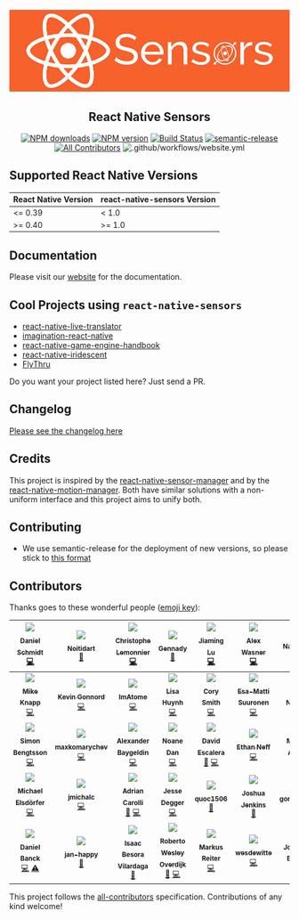 <p align="center">
  <a href="https://react-native-sensors.github.io/">
    <img width="600px" src="https://github.com/react-native-sensors/logo/blob/master/rn_sensors_banner_900.png?raw=true"><br/>
  </a>

  <h2 align="center">React Native Sensors</h2>
</p>

<p align="center">
    <a href="https://www.npmjs.com/package/react-native-sensors"><img src="https://img.shields.io/npm/dm/react-native-sensors.svg?style=flat-square" alt="NPM downloads"></a>
  <a href="https://www.npmjs.com/package/react-native-sensors"><img src="https://img.shields.io/npm/v/react-native-sensors.svg?style=flat-square" alt="NPM version"></a>
  <a href="https://travis-ci.org/react-native-sensors/react-native-sensors"><img src="https://travis-ci.org/react-native-sensors/react-native-sensors.svg?branch=master" alt="Build Status"></a> <a href="https://github.com/semantic-release/semantic-release"><img src="https://img.shields.io/badge/%20%20%F0%9F%93%A6%F0%9F%9A%80-semantic--release-e10079.svg" alt="semantic-release"></a> <a href="#contributors"><img src="https://img.shields.io/badge/all_contributors-29-orange.svg?style=flat-square" alt="All Contributors"></a>
  <img src="https://github.com/react-native-sensors/react-native-sensors/workflows/.github/workflows/website.yml/badge.svg" alt=".github/workflows/website.yml" />
</p>

## Supported React Native Versions

| React Native Version | react-native-sensors Version |
| -------------------- | ---------------------------- |
| <= 0.39              | < 1.0                        |
| >= 0.40              | >= 1.0                       |

## Documentation

Please visit our [website](https://react-native-sensors.github.io/) for the documentation.

## Cool Projects using `react-native-sensors`

* [react-native-live-translator](https://github.com/agrcrobles/react-native-live-translator)
* [imagination-react-native](https://github.com/Matzielab/imagination-react-native)
* [react-native-game-engine-handbook](https://github.com/bberak/react-native-game-engine-handbook)
* [react-native-iridescent](https://github.com/elevenfooteleven/react-native-iridescent)
* [FlyThru](https://github.com/Noitidart/FlyThru)

Do you want your project listed here? Just send a PR.

## Changelog

[Please see the changelog here](docs/Changelog.md)

## Credits

This project is inspired by the [react-native-sensor-manager](https://github.com/kprimice/react-native-sensor-manager) and by the [react-native-motion-manager](https://github.com/pwmckenna/react-native-motion-manager). Both have similar solutions with a non-uniform interface and this project aims to unify both.

## Contributing

* We use semantic-release for the deployment of new versions, so please stick to [this format](https://github.com/semantic-release/semantic-release#commit-message-format)

## Contributors

Thanks goes to these wonderful people ([emoji key](https://github.com/kentcdodds/all-contributors#emoji-key)):

<!-- ALL-CONTRIBUTORS-LIST:START - Do not remove or modify this section -->

<!-- prettier-ignore -->
| [<img src="https://avatars2.githubusercontent.com/u/1337046?v=4" width="100px;"/><br /><sub><b>Daniel Schmidt</b></sub>](http://danielmschmidt.de/)<br />[💻](https://github.com/react-native-sensors/react-native-sensors/commits?author=DanielMSchmidt "Code") | [<img src="https://avatars0.githubusercontent.com/u/6372489?v=4" width="100px;"/><br /><sub><b>Noitidart</b></sub>](http://noitidart.github.io/)<br />[📖](https://github.com/react-native-sensors/react-native-sensors/commits?author=Noitidart "Documentation") | [<img src="https://avatars2.githubusercontent.com/u/6213682?v=4" width="100px;"/><br /><sub><b>Christophe Lemonnier</b></sub>](https://github.com/tontonrally)<br />[💻](https://github.com/react-native-sensors/react-native-sensors/commits?author=tontonrally "Code") | [<img src="https://avatars2.githubusercontent.com/u/12188900?v=4" width="100px;"/><br /><sub><b>Gennady</b></sub>](http://belogortsev.ru/)<br />[📖](https://github.com/react-native-sensors/react-native-sensors/commits?author=Greeny7 "Documentation") | [<img src="https://avatars2.githubusercontent.com/u/1251301?v=4" width="100px;"/><br /><sub><b>Jiaming Lu</b></sub>](https://github.com/jiaminglu)<br />[💻](https://github.com/react-native-sensors/react-native-sensors/commits?author=jiaminglu "Code") | [<img src="https://avatars1.githubusercontent.com/u/4612947?v=4" width="100px;"/><br /><sub><b>Alex Wasner</b></sub>](https://github.com/alexwasner)<br />[💻](https://github.com/react-native-sensors/react-native-sensors/commits?author=alexwasner "Code") | [<img src="https://avatars1.githubusercontent.com/u/9479593?v=4" width="100px;"/><br /><sub><b>Nam Đàm</b></sub>](https://github.com/namqdam)<br />[💻](https://github.com/react-native-sensors/react-native-sensors/commits?author=namqdam "Code") |
| :---: | :---: | :---: | :---: | :---: | :---: | :---: |
| [<img src="https://avatars1.githubusercontent.com/u/103593?v=4" width="100px;"/><br /><sub><b>Mike Knapp</b></sub>](http://www.twitter.com/mikeee)<br />[💻](https://github.com/react-native-sensors/react-native-sensors/commits?author=mikeknapp "Code") | [<img src="https://avatars1.githubusercontent.com/u/10956848?v=4" width="100px;"/><br /><sub><b>Kevin Gonnord</b></sub>](https://github.com/Lleios)<br />[💻](https://github.com/react-native-sensors/react-native-sensors/commits?author=Lleios "Code") | [<img src="https://avatars3.githubusercontent.com/u/7541319?v=4" width="100px;"/><br /><sub><b>ImAtome</b></sub>](https://github.com/ImAtome)<br />[💻](https://github.com/react-native-sensors/react-native-sensors/commits?author=ImAtome "Code") | [<img src="https://avatars0.githubusercontent.com/u/3603130?v=4" width="100px;"/><br /><sub><b>Lisa Huynh</b></sub>](https://github.com/lisamai)<br />[💻](https://github.com/react-native-sensors/react-native-sensors/commits?author=lisamai "Code") | [<img src="https://avatars0.githubusercontent.com/u/7315?v=4" width="100px;"/><br /><sub><b>Cory Smith</b></sub>](http://bullish.io)<br />[💻](https://github.com/react-native-sensors/react-native-sensors/commits?author=corymsmith "Code") | [<img src="https://avatars3.githubusercontent.com/u/225712?v=4" width="100px;"/><br /><sub><b>Esa-Matti Suuronen</b></sub>](https://medium.com/@esamatti)<br />[💻](https://github.com/react-native-sensors/react-native-sensors/commits?author=epeli "Code") | [<img src="https://avatars1.githubusercontent.com/u/19377299?v=4" width="100px;"/><br /><sub><b>Viet Nguyen</b></sub>](https://openbeta.io)<br />[💻](https://github.com/react-native-sensors/react-native-sensors/commits?author=vietnugent "Code") |
| [<img src="https://avatars3.githubusercontent.com/u/3586691?v=4" width="100px;"/><br /><sub><b>Simon Bengtsson</b></sub>](http://simonbengtsson.com)<br />[💻](https://github.com/react-native-sensors/react-native-sensors/commits?author=simonbengtsson "Code") | [<img src="https://avatars0.githubusercontent.com/u/7002833?v=4" width="100px;"/><br /><sub><b>maxkomarychev</b></sub>](https://github.com/maxkomarychev)<br />[💻](https://github.com/react-native-sensors/react-native-sensors/commits?author=maxkomarychev "Code") | [<img src="https://avatars3.githubusercontent.com/u/6882605?v=4" width="100px;"/><br /><sub><b>Alexander Baygeldin</b></sub>](http://baygeldin.name)<br />[💻](https://github.com/react-native-sensors/react-native-sensors/commits?author=baygeldin "Code") | [<img src="https://avatars1.githubusercontent.com/u/17160720?v=4" width="100px;"/><br /><sub><b>Noane Dan</b></sub>](https://github.com/NoaneDan)<br />[💻](https://github.com/react-native-sensors/react-native-sensors/commits?author=NoaneDan "Code") | [<img src="https://avatars0.githubusercontent.com/u/23297390?v=4" width="100px;"/><br /><sub><b>David Escalera</b></sub>](https://github.com/dabit1)<br />[💬](#question-dabit1 "Answering Questions") [💻](https://github.com/react-native-sensors/react-native-sensors/commits?author=dabit1 "Code") | [<img src="https://avatars1.githubusercontent.com/u/2933593?v=4" width="100px;"/><br /><sub><b>Ethan Neff</b></sub>](http://eneff.com)<br />[💻](https://github.com/react-native-sensors/react-native-sensors/commits?author=ethanneff "Code") | [<img src="https://avatars1.githubusercontent.com/u/170832?v=4" width="100px;"/><br /><sub><b>Manuel Alabor</b></sub>](https://alabor.me)<br />[💻](https://github.com/react-native-sensors/react-native-sensors/commits?author=swissmanu "Code") |
| [<img src="https://avatars1.githubusercontent.com/u/13807?v=4" width="100px;"/><br /><sub><b>Michael Elsdörfer</b></sub>](http://blog.elsdoerfer.name)<br />[💻](https://github.com/react-native-sensors/react-native-sensors/commits?author=miracle2k "Code") | [<img src="https://avatars3.githubusercontent.com/u/2194413?v=4" width="100px;"/><br /><sub><b>jmichalc</b></sub>](https://github.com/jmichalc)<br />[💻](https://github.com/react-native-sensors/react-native-sensors/commits?author=jmichalc "Code") | [<img src="https://avatars3.githubusercontent.com/u/3059371?v=4" width="100px;"/><br /><sub><b>Adrian Carolli</b></sub>](http://adriancarolli.surge.sh/)<br />[🐛](https://github.com/react-native-sensors/react-native-sensors/issues?q=author%3Awatadarkstar "Bug reports") [💻](https://github.com/react-native-sensors/react-native-sensors/commits?author=watadarkstar "Code") | [<img src="https://avatars2.githubusercontent.com/u/14085897?v=4" width="100px;"/><br /><sub><b>Jesse Degger</b></sub>](https://github.com/jdegger)<br />[💻](https://github.com/react-native-sensors/react-native-sensors/commits?author=jdegger "Code") | [<img src="https://avatars3.githubusercontent.com/u/13410920?v=4" width="100px;"/><br /><sub><b>quoc1506</b></sub>](https://github.com/quoc1506)<br />[🐛](https://github.com/react-native-sensors/react-native-sensors/issues?q=author%3Aquoc1506 "Bug reports") | [<img src="https://avatars2.githubusercontent.com/u/24606763?v=4" width="100px;"/><br /><sub><b>Joshua Jenkins</b></sub>](https://github.com/iiJoshJenkins)<br />[🐛](https://github.com/react-native-sensors/react-native-sensors/issues?q=author%3AiiJoshJenkins "Bug reports") | [<img src="https://avatars3.githubusercontent.com/u/39253518?v=4" width="100px;"/><br /><sub><b>gonglowbat</b></sub>](https://github.com/gonglowbat)<br />[🐛](https://github.com/react-native-sensors/react-native-sensors/issues?q=author%3Agonglowbat "Bug reports") |
| [<img src="https://avatars0.githubusercontent.com/u/45985?v=4" width="100px;"/><br /><sub><b>Daniel Banck</b></sub>](https://dbanck.de)<br />[💻](https://github.com/react-native-sensors/react-native-sensors/commits?author=dbanck "Code") [⚠️](https://github.com/react-native-sensors/react-native-sensors/commits?author=dbanck "Tests") | [<img src="https://avatars3.githubusercontent.com/u/695826?v=4" width="100px;"/><br /><sub><b>jan-happy</b></sub>](https://github.com/jan-happy)<br />[📖](https://github.com/react-native-sensors/react-native-sensors/commits?author=jan-happy "Documentation") | [<img src="https://avatars3.githubusercontent.com/u/2301378?v=4" width="100px;"/><br /><sub><b>Isaac Besora Vilardaga</b></sub>](http://ibesora.github.io/portfolio)<br />[📖](https://github.com/react-native-sensors/react-native-sensors/commits?author=ibesora "Documentation") | [<img src="https://avatars0.githubusercontent.com/u/781745?v=4" width="100px;"/><br /><sub><b>Roberto Wesley Overdijk</b></sub>](https://medium.com/@r.w.overdijk)<br />[🐛](https://github.com/react-native-sensors/react-native-sensors/issues?q=author%3ARWOverdijk "Bug reports") [💻](https://github.com/react-native-sensors/react-native-sensors/commits?author=RWOverdijk "Code") | [<img src="https://avatars2.githubusercontent.com/u/1309829?v=4" width="100px;"/><br /><sub><b>Markus Reiter</b></sub>](http://reitermark.us)<br />[💻](https://github.com/react-native-sensors/react-native-sensors/commits?author=reitermarkus "Code") | [<img src="https://avatars0.githubusercontent.com/u/3693012?v=4" width="100px;"/><br /><sub><b>wesdewitte</b></sub>](https://github.com/wesdewitte)<br />[💻](https://github.com/react-native-sensors/react-native-sensors/commits?author=wesdewitte "Code") | [<img src="https://avatars2.githubusercontent.com/u/768686?v=4" width="100px;"/><br /><sub><b>Jonathan Boellke</b></sub>](https://github.com/Kaakans)<br />[💻](https://github.com/react-native-sensors/react-native-sensors/commits?author=Kaakans "Code") |

<!-- ALL-CONTRIBUTORS-LIST:END -->

This project follows the [all-contributors](https://github.com/kentcdodds/all-contributors) specification. Contributions of any kind welcome!
